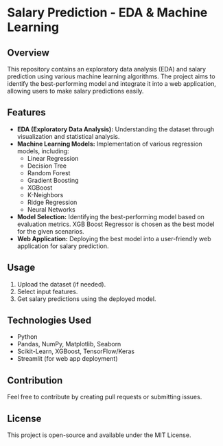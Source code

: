 # Salary Prediction - EDA & Machine Learning

## Overview
This repository contains an exploratory data analysis (EDA) and salary prediction using various machine learning algorithms. The project aims to identify the best-performing model and integrate it into a web application, allowing users to make salary predictions easily.

## Features
- **EDA (Exploratory Data Analysis):** Understanding the dataset through visualization and statistical analysis.
- **Machine Learning Models:** Implementation of various regression models, including:
  - Linear Regression
  - Decision Tree
  - Random Forest
  - Gradient Boosting
  - XGBoost
  - K-Neighbors
  - Ridge Regression
  - Neural Networks
- **Model Selection:** Identifying the best-performing model based on evaluation metrics. XGB Boost Regressor is chosen as the best model for the given scenarios.
- **Web Application:** Deploying the best model into a user-friendly web application for salary prediction.

## Usage
1. Upload the dataset (if needed).
2. Select input features.
3. Get salary predictions using the deployed model.

## Technologies Used
- Python
- Pandas, NumPy, Matplotlib, Seaborn
- Scikit-Learn, XGBoost, TensorFlow/Keras
- Streamlit (for web app deployment)

## Contribution
Feel free to contribute by creating pull requests or submitting issues.

## License
This project is open-source and available under the MIT License.
